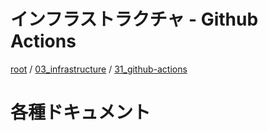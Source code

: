 # インフラストラクチャ - Github Actions

[root](./../../../README.md) 
/ [03_infrastructure](./../README.md) 
/ [31_github-actions](./README.md)

# 各種ドキュメント
